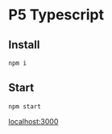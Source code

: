 
# P5 Typescript

## Install
```
npm i
```

## Start
```
npm start
```

[localhost:3000](http://localhost:3000)
